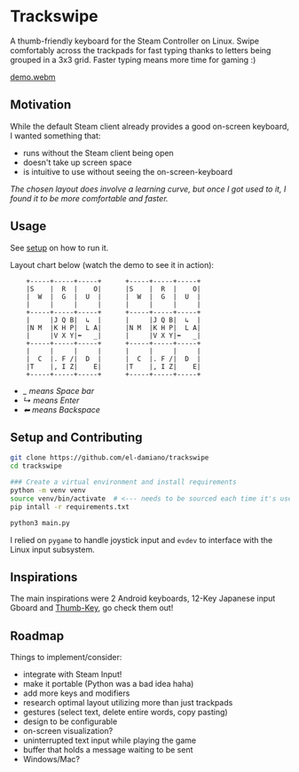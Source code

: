# Trackswipe

A thumb-friendly keyboard for the Steam Controller on Linux. Swipe comfortably
across the trackpads for fast typing thanks to letters being grouped in a 3x3
grid. Faster typing means more time for gaming :)

[demo.webm](https://github.com/user-attachments/assets/bb199a8d-d5dd-41a5-b968-6d1c78df7758)

## Motivation

While the default Steam client already provides a good on-screen keyboard, I
wanted something that:

- runs without the Steam client being open
- doesn't take up screen space
- is intuitive to use without seeing the on-screen-keyboard

*The chosen layout does involve a learning curve, but once I got used to it, I
found it to be  more comfortable and faster.*

## Usage

See [setup](#setup-and-contributing) on how to run it.

Layout chart below (watch the demo to see it in action):

```
    +-----+-----+-----+      +-----+-----+-----+
    |S    |  R  |    O|      |S    |  R  |    O|
    |  W  |  G  |  U  |      |  W  |  G  |  U  |
    |     |     |     |      |     |     |     |
    +-----+-----+-----+      +-----+-----+-----+
    |     |J Q B|  ↳  |      |     |J Q B|  ↳  |
    |N M  |K H P|  L A|      |N M  |K H P|  L A|
    |     |V X Y|⬅   _|      |     |V X Y|⬅   _|
    +-----+-----+-----+      +-----+-----+-----+
    |     |     |     |      |     |     |     |
    |  C  |. F /|  D  |      |  C  |. F /|  D  |
    |T    |, I Z|    E|      |T    |, I Z|    E|
    +-----+-----+-----+      +-----+-----+-----+

```

- *_ means Space bar*
- *↳ means Enter*
- *⬅ means Backspace*

## Setup and Contributing

```bash
git clone https://github.com/el-damiano/trackswipe
cd trackswipe

### Create a virtual environment and install requirements
python -m venv venv
source venv/bin/activate  # <--- needs to be sourced each time it's used
pip intall -r requirements.txt

python3 main.py
```

I relied on `pygame` to handle joystick input and `evdev` to interface with the
Linux input subsystem.

## Inspirations

The main inspirations were 2 Android keyboards, 12-Key Japanese input Gboard
and [Thumb-Key](https://github.com/dessalines/thumb-key), go check them out!

## Roadmap

Things to implement/consider:

- integrate with Steam Input!
- make it portable (Python was a bad idea haha)
- add more keys and modifiers
- research optimal layout utilizing more than just trackpads
- gestures (select text, delete entire words, copy pasting)
- design to be configurable
- on-screen visualization?
- uninterrupted text input while playing the game
- buffer that holds a message waiting to be sent
- Windows/Mac?
